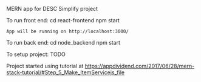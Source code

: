 MERN app for DESC Simplify project

To run front end:
    cd react-frontend
    npm start

    App will be running on http://localhost:3000/

To run back end:
    cd node_backend
    npm start

To setup project:
    TODO



Project started using tutorial at https://appdividend.com/2017/06/28/mern-stack-tutorial/#Step_5_Make_ItemServicejs_file